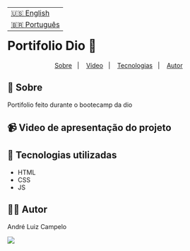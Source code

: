 <table align="right">
  <tr>
    <td>
      <a href="readme-en.md">🇺🇸 English</a>
    </td>
  </tr>
  <tr>
    <td>
      <a href="README.md">🇧🇷 Português</a>
    </td>
  </tr>
</table>

# Portifolio Dio 📔
<p align="center">
  <a href="#-sobre">Sobre</a>&nbsp;&nbsp;&nbsp;|&nbsp;&nbsp;&nbsp;
  <a href="#-video-de-apresentação-do-projeto">Vídeo</a>&nbsp;&nbsp;&nbsp;|&nbsp;&nbsp;&nbsp;
  <a href="#-tecnologias-utilizadas">Tecnologias</a>&nbsp;&nbsp;&nbsp;|&nbsp;&nbsp;&nbsp;
  <a href="#-autor">Autor</a>
</p>

## 📝 Sobre
Portifolio feito durante o bootecamp da dio 

## 📹 Video de apresentação do projeto



## 🚀 Tecnologias utilizadas 
- HTML
- CSS
- JS

## 👨‍💻 Autor

André Luiz Campelo

<a href="https://www.linkedin.com/in/andr%C3%A9-luiz-campelo-710701209/" target="_blank"><img src="https://img.shields.io/badge/-LinkedIn-%230077B5?style=for-the-badge&logo=linkedin&logoColor=white" target="_blank"></a> 
